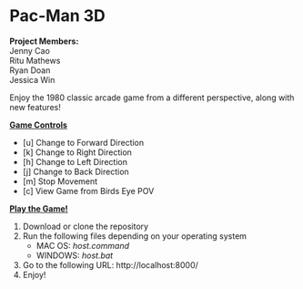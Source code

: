 # Pac-Man 3D
**Project Members:** <br />
Jenny Cao <br />
Ritu Mathews <br />
Ryan Doan <br />
Jessica Win <br />

Enjoy the 1980 classic arcade game from a different perspective, along with new features! <br />


**<ins>Game Controls</ins>** 
- [u] Change to Forward Direction <br />
- [k] Change to Right Direction <br /> 
- [h] Change to Left Direction <br />
- [j] Change to Back Direction <br />
- [m] Stop Movement <br />
- [c] View Game from Birds Eye POV <br />

**<ins>Play the Game!</ins>**
1) Download or clone the repository
2) Run the following files depending on your operating system
   - MAC OS: _host.command_
   - WINDOWS: _host.bat_
3) Go to the following URL: http://localhost:8000/
4) Enjoy!
